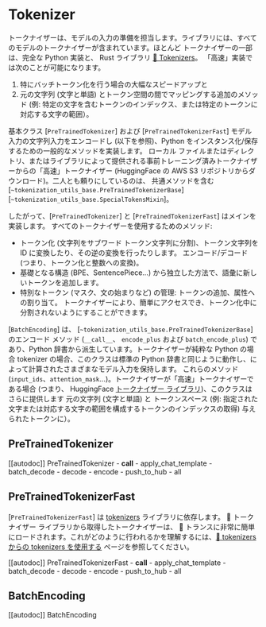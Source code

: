 <!--Copyright 2020 The HuggingFace Team. All rights reserved.

Licensed under the Apache License, Version 2.0 (the "License"); you may not use this file except in compliance with
the License. You may obtain a copy of the License at

http://www.apache.org/licenses/LICENSE-2.0

Unless required by applicable law or agreed to in writing, software distributed under the License is distributed on
an "AS IS" BASIS, WITHOUT WARRANTIES OR CONDITIONS OF ANY KIND, either express or implied. See the License for the
specific language governing permissions and limitations under the License.

⚠️ Note that this file is in Markdown but contain specific syntax for our doc-builder (similar to MDX) that may not be
rendered properly in your Markdown viewer.

-->

# Tokenizer

トークナイザーは、モデルの入力の準備を担当します。ライブラリには、すべてのモデルのトークナイザーが含まれています。ほとんど
トークナイザーの一部は、完全な Python 実装と、
Rust ライブラリ [🤗 Tokenizers](https://github.com/huggingface/tokenizers)。 「高速」実装では次のことが可能になります。

1. 特にバッチトークン化を行う場合の大幅なスピードアップと
2. 元の文字列 (文字と単語) とトークン空間の間でマッピングする追加のメソッド (例:
   特定の文字を含むトークンのインデックス、または特定のトークンに対応する文字の範囲）。

基本クラス [`PreTrainedTokenizer`] および [`PreTrainedTokenizerFast`]
モデル入力の文字列入力をエンコードし (以下を参照)、Python をインスタンス化/保存するための一般的なメソッドを実装します。
ローカル ファイルまたはディレクトリ、またはライブラリによって提供される事前トレーニング済みトークナイザーからの「高速」トークナイザー
(HuggingFace の AWS S3 リポジトリからダウンロード)。二人とも頼りにしているのは、
共通メソッドを含む [`~tokenization_utils_base.PreTrainedTokenizerBase`]
[`~tokenization_utils_base.SpecialTokensMixin`]。

したがって、[`PreTrainedTokenizer`] と [`PreTrainedTokenizerFast`] はメインを実装します。
すべてのトークナイザーを使用するためのメソッド:

- トークン化 (文字列をサブワード トークン文字列に分割)、トークン文字列を ID に変換したり、その逆の変換を行ったりします。
  エンコード/デコード (つまり、トークン化と整数への変換)。
- 基礎となる構造 (BPE、SentencePiece...) から独立した方法で、語彙に新しいトークンを追加します。
- 特別なトークン (マスク、文の始まりなど) の管理: トークンの追加、属性への割り当て。
  トークナイザーにより、簡単にアクセスでき、トークン化中に分割されないようにすることができます。

[`BatchEncoding`] は、
[`~tokenization_utils_base.PreTrainedTokenizerBase`] のエンコード メソッド (`__call__`、
`encode_plus` および `batch_encode_plus`) であり、Python 辞書から派生しています。トークナイザーが純粋な Python の場合
tokenizer の場合、このクラスは標準の Python 辞書と同じように動作し、によって計算されたさまざまなモデル入力を保持します。
これらのメソッド (`input_ids`、`attention_mask`...)。トークナイザーが「高速」トークナイザーである場合 (つまり、
HuggingFace [トークナイザー ライブラリ](https://github.com/huggingface/tokenizers))、このクラスはさらに提供します
元の文字列 (文字と単語) と
トークンスペース (例: 指定された文字または対応する文字の範囲を構成するトークンのインデックスの取得)
与えられたトークンに）。

## PreTrainedTokenizer

[[autodoc]] PreTrainedTokenizer
    - __call__
    - apply_chat_template
    - batch_decode
    - decode
    - encode
    - push_to_hub
    - all

## PreTrainedTokenizerFast

[`PreTrainedTokenizerFast`] は [tokenizers](https://huggingface.co/docs/tokenizers) ライブラリに依存します。 🤗 トークナイザー ライブラリから取得したトークナイザーは、
🤗 トランスに非常に簡単にロードされます。これがどのように行われるかを理解するには、[🤗 tokenizers からの tokenizers を使用する](../fast_tokenizers) ページを参照してください。

[[autodoc]] PreTrainedTokenizerFast
    - __call__
    - apply_chat_template
    - batch_decode
    - decode
    - encode
    - push_to_hub
    - all

## BatchEncoding

[[autodoc]] BatchEncoding
